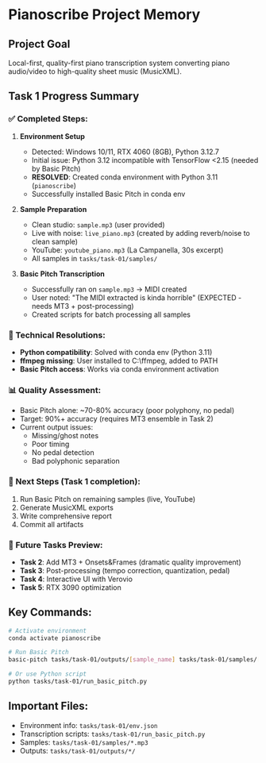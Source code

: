 # Pianoscribe Project Memory

## Project Goal
Local-first, quality-first piano transcription system converting piano audio/video to high-quality sheet music (MusicXML).

## Task 1 Progress Summary

### ✅ Completed Steps:
1. **Environment Setup**
   - Detected: Windows 10/11, RTX 4060 (8GB), Python 3.12.7
   - Initial issue: Python 3.12 incompatible with TensorFlow <2.15 (needed by Basic Pitch)
   - **RESOLVED**: Created conda environment with Python 3.11 (`pianoscribe`)
   - Successfully installed Basic Pitch in conda env

2. **Sample Preparation**
   - Clean studio: `sample.mp3` (user provided)
   - Live with noise: `live_piano.mp3` (created by adding reverb/noise to clean sample)
   - YouTube: `youtube_piano.mp3` (La Campanella, 30s excerpt)
   - All samples in `tasks/task-01/samples/`

3. **Basic Pitch Transcription**
   - Successfully ran on `sample.mp3` → MIDI created
   - User noted: "The MIDI extracted is kinda horrible" (EXPECTED - needs MT3 + post-processing)
   - Created scripts for batch processing all samples

### 🔧 Technical Resolutions:
- **Python compatibility**: Solved with conda env (Python 3.11)
- **ffmpeg missing**: User installed to C:\ffmpeg, added to PATH
- **Basic Pitch access**: Works via conda environment activation

### 📊 Quality Assessment:
- Basic Pitch alone: ~70-80% accuracy (poor polyphony, no pedal)
- Target: 90%+ accuracy (requires MT3 ensemble in Task 2)
- Current output issues:
  - Missing/ghost notes
  - Poor timing
  - No pedal detection
  - Bad polyphonic separation

### 📝 Next Steps (Task 1 completion):
1. Run Basic Pitch on remaining samples (live, YouTube)
2. Generate MusicXML exports
3. Write comprehensive report
4. Commit all artifacts

### 🚀 Future Tasks Preview:
- **Task 2**: Add MT3 + Onsets&Frames (dramatic quality improvement)
- **Task 3**: Post-processing (tempo correction, quantization, pedal)
- **Task 4**: Interactive UI with Verovio
- **Task 5**: RTX 3090 optimization

## Key Commands:
```bash
# Activate environment
conda activate pianoscribe

# Run Basic Pitch
basic-pitch tasks/task-01/outputs/[sample_name] tasks/task-01/samples/[sample].mp3

# Or use Python script
python tasks/task-01/run_basic_pitch.py
```

## Important Files:
- Environment info: `tasks/task-01/env.json`
- Transcription scripts: `tasks/task-01/run_basic_pitch.py`
- Samples: `tasks/task-01/samples/*.mp3`
- Outputs: `tasks/task-01/outputs/*/`
